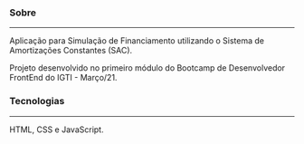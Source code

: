 ### Sobre

------

Aplicação para Simulação de Financiamento utilizando o Sistema de Amortizações Constantes (SAC).

Projeto desenvolvido no primeiro módulo do Bootcamp de Desenvolvedor FrontEnd do IGTI - Março/21.

### Tecnologias

------

HTML, CSS e JavaScript.

